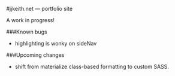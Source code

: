 #jjkeith.net — portfolio site

A work in progress!


###Known bugs
* highlighting is wonky on sideNav


###Upcoming changes
* shift from materialize class-based formatting to custom SASS.
